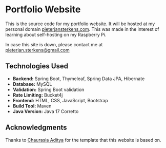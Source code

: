 # Portfolio Website

This is the source code for my portfolio website.
It will be hosted at my personal domain [pieterjansterkens.com](https://pieterjansterkens.com/). 
This was made in the interest of learning about self-hosting on my Raspberry Pi.

In case this site is down, please contact me at pieterjan.sterkens@gmail.com 

## Technologies Used

- **Backend:** Spring Boot, Thymeleaf, Spring Data JPA, Hibernate
- **Database:** MySQL
- **Validation:** Spring Boot validation
- **Rate Limiting:** Bucket4j
- **Frontend:** HTML, CSS, JavaScript, Bootstrap
- **Build Tool:** Maven
- **Java Version:** Java 17 Corretto


## Acknowledgments

Thanks to [Chaurasia Aditya](https://github.com/chaurasia-aditya) for the template that this website is based on.
